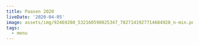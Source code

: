 ```yaml
---
title: Paasen 2020
liveDate: '2020-04-05'
image: assets/img/92469280_532160590825347_7827141927714684928_n-min.png
tags:
  - menu
---
```


